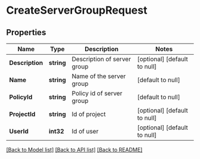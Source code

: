 # CreateServerGroupRequest

## Properties
Name | Type | Description | Notes
------------ | ------------- | ------------- | -------------
**Description** | **string** | Description of server group | [optional] [default to null]
**Name** | **string** | Name of the server group | [default to null]
**PolicyId** | **string** | Policy id of server group | [default to null]
**ProjectId** | **string** | Id of project | [optional] [default to null]
**UserId** | **int32** | Id of user | [optional] [default to null]

[[Back to Model list]](../README.md#documentation-for-models) [[Back to API list]](../README.md#documentation-for-api-endpoints) [[Back to README]](../README.md)


